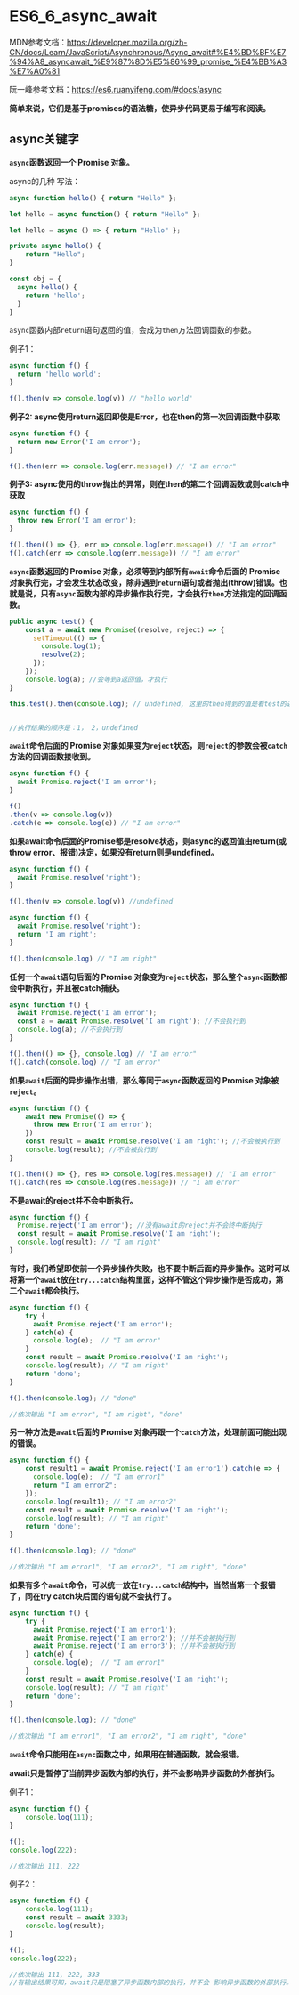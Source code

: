 # ES6_6_async_await

MDN参考文档：https://developer.mozilla.org/zh-CN/docs/Learn/JavaScript/Asynchronous/Async_await#%E4%BD%BF%E7%94%A8_asyncawait_%E9%87%8D%E5%86%99_promise_%E4%BB%A3%E7%A0%81

阮一峰参考文档：https://es6.ruanyifeng.com/#docs/async

**简单来说，它们是基于promises的语法糖，使异步代码更易于编写和阅读。**

## async关键字

**`async`函数返回一个 Promise 对象。**

async的几种 写法：

```javascript
async function hello() { return "Hello" };
```

```javascript
let hello = async function() { return "Hello" };
```

```javascript
let hello = async () => { return "Hello" };
```

```javascript
private async hello() {
	return "Hello";
}
```

```javascript
const obj = {
  async hello() {
    return 'hello';
  }
}
```

`async`函数内部`return`语句返回的值，会成为`then`方法回调函数的参数。

例子1：

```javascript
async function f() {
  return 'hello world';
}

f().then(v => console.log(v)) // "hello world"
```

**例子2: async使用return返回即使是Error，也在then的第一次回调函数中获取**

```javascript
async function f() {
  return new Error('I am error');
}

f().then(err => console.log(err.message)) // "I am error"
```

**例子3: async使用的throw抛出的异常，则在then的第二个回调函数或则catch中获取**

```javascript
async function f() {
  throw new Error('I am error');
}

f().then(() => {}, err => console.log(err.message)) // "I am error"
f().catch(err => console.log(err.message)) // "I am error"
```

**`async`函数返回的 Promise 对象，必须等到内部所有`await`命令后面的 Promise 对象执行完，才会发生状态改变，除非遇到`return`语句或者抛出(throw)错误。也就是说，只有`async`函数内部的异步操作执行完，才会执行`then`方法指定的回调函数。**

```javascript
public async test() {
    const a = await new Promise((resolve, reject) => {
      setTimeout(() => {
        console.log(1);
        resolve(2);
      });
    });
    console.log(a); //会等到a返回值，才执行
}

this.test().then(console.log); // undefined, 这里的then得到的值是看test的返回值


//执行结果的顺序是：1， 2，undefined
```

**`await`命令后面的 Promise 对象如果变为`reject`状态，则`reject`的参数会被`catch`方法的回调函数接收到。**

```javascript
async function f() {
  await Promise.reject('I am error');
}

f()
.then(v => console.log(v))
.catch(e => console.log(e)) // "I am error"
```

**如果await命令后面的Promise都是resolve状态，则async的返回值由return(或throw error、报错)决定，如果没有return则是undefined。**

```javascript
async function f() {
  await Promise.resolve('right');
}

f().then(v => console.log(v)) //undefined
```

```javascript
async function f() {
  await Promise.resolve('right');
  return 'I am right';
}

f().then(console.log) // "I am right"
```

**任何一个`await`语句后面的 Promise 对象变为`reject`状态，那么整个`async`函数都会中断执行，并且被catch捕获。**

```javascript
async function f() {
  await Promise.reject('I am error');
  const a = await Promise.resolve('I am right'); //不会执行到
  console.log(a); //不会执行到
}

f().then(() => {}, console.log) // "I am error"
f().catch(console.log) // "I am error"
```

**如果`await`后面的异步操作出错，那么等同于`async`函数返回的 Promise 对象被`reject`。**

```javascript
async function f() {
  	await new Promise(() => {
      throw new Error('I am error');
    })
    const result = await Promise.resolve('I am right'); //不会被执行到
    console.log(result); //不会被执行到
}

f().then(() => {}, res => console.log(res.message)) // "I am error"
f().catch(res => console.log(res.message)) // "I am error"
```

**不是await的reject并不会中断执行。**

```javascript
async function f() {
  Promise.reject('I am error'); //没有await的reject并不会终中断执行
  const result = await Promise.resolve('I am right');
  console.log(result); // "I am right"
}
```

**有时，我们希望即使前一个异步操作失败，也不要中断后面的异步操作。这时可以将第一个`await`放在`try...catch`结构里面，这样不管这个异步操作是否成功，第二个`await`都会执行。**

```javascript
async function f() {
  	try {
      await Promise.reject('I am error');
    } catch(e) {
      console.log(e);  // "I am error"
    }
    const result = await Promise.resolve('I am right');
    console.log(result); // "I am right"
    return 'done';
}

f().then(console.log); // "done"

//依次输出 "I am error", "I am right", "done"
```

**另一种方法是`await`后面的 Promise 对象再跟一个`catch`方法，处理前面可能出现的错误。**

```javascript
async function f() {
  	const result1 = await Promise.reject('I am error1').catch(e => {
      console.log(e);  // "I am error1"
      return "I am error2";
    });
    console.log(result1); // "I am error2"
    const result = await Promise.resolve('I am right');
    console.log(result); // "I am right"
    return 'done';
}

f().then(console.log); // "done"

//依次输出 "I am error1", "I am error2", "I am right", "done"
```

**如果有多个`await`命令，可以统一放在`try...catch`结构中，当然当第一个报错了，同在try catch块后面的语句就不会执行了。**

```javascript
async function f() {
  	try {
      await Promise.reject('I am error1');
      await Promise.reject('I am error2'); //并不会被执行到
      await Promise.reject('I am error3'); //并不会被执行到
    } catch(e) {
      console.log(e);  // "I am error1"
    }
    const result = await Promise.resolve('I am right');
    console.log(result); // "I am right"
    return 'done';
}

f().then(console.log); // "done"

//依次输出 "I am error1", "I am error2", "I am right", "done"
```



**`await`命令只能用在`async`函数之中，如果用在普通函数，就会报错。**

**await只是暂停了当前异步函数内部的执行，并不会影响异步函数的外部执行。**

例子1：

```javascript
async function f() {
  	console.log(111);
}

f();
console.log(222);

//依次输出 111, 222
```

例子2：

```javascript
async function f() {
  	console.log(111);
  	const result = await 3333;
    console.log(result);
}

f();
console.log(222);

//依次输出 111, 222, 333
//有输出结果可知，await只是阻塞了异步函数内部的执行，并不会 影响异步函数的外部执行。
```

